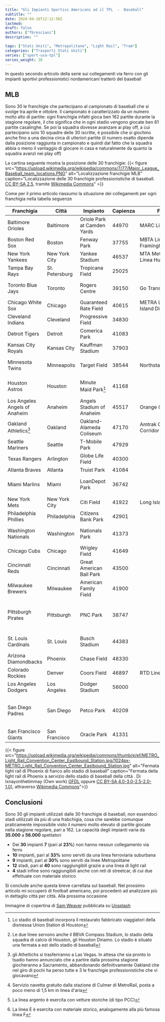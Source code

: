 ```yaml
---
title: "Gli Impianti Sportivi Americani ed il TPL  -  Baseball"
subtitle: ""
date: 2024-04-16T12:12:58Z
lastmod: 
draft: false
authors: ["fbresciani"]
description: ""

tags: ["Stati Uniti", "Metropolitane", "Light Rail", "Tram"]
categories: ["Trasporti Stati Uniti"]
series: ["sport-usa-tpl"]
series_weight: 20
---
```


In questo secondo articolo della serie sui collegamenti via ferro con gli impianti sportivi professionistici nordamericani tratterò del baseball

<!--more-->

## MLB

Sono 30 le franchigie che partecipano al campionato di baseball che si svolge tra aprile e ottobre. Il campionato è caratterizzato da un numero molto alto di partite: ogni franchigia infatti gioca ben 162 partite durante la stagione regolare, il che significa che in ogni stadio vengono giocate ben 81 partite casalinghe. Se poi la squadra dovesse avanzare ai play off, a cui partecipano solo 10 squadre delle 30 iscritte, è possibile che si giochino anche fino a una decina circa di ulteriori partite (il numero esatto dipende dalla posizione raggiunta in campionato e quindi dal fatto che la squadra abbia o meno il vantaggio di giocare in casa e naturalmente da quanto la squadra avanzi nei play off)

La cartina seguente mostra la posizione delle 30 franchigie:
{{< figure src="https://upload.wikimedia.org/wikipedia/commons/7/77/Major_League_Baseball_team_locations.PNG" alt="Localizzazione franchigie MLB" caption="Localizzazione delle 30 franchigie professionistiche di baseball. [CC BY-SA 2.5](http://creativecommons.org/licenses/by-sa/2.5), tramite [Wikimedia Commons](https://commons.wikimedia.org/wiki/File%3AMajor_League_Baseball_team_locations.PNG)" >}}

Come per il primo articolo riassumo la situazione dei collegamenti per ogni franchigia nella tabella seguenze

| Franchigia  |  Città  | Impianto  | Capienza | Ferrovie | Metropolitane  | Light Rail  | Streetcar  |
| --------------- | --------- | ------------- | --------------| ------------| ---------------------| ---------- | ---------- | 
Baltimore Orioles | Baltimore | Oriole Park at Camden Yards | 44970 | MARC Linea Camden | | MTA Light Rail |
Boston Red Sox | Boston | Fenway Park| 37755 | MBTA Linea Framingham/Worcester || MBTA Linea Verde |
New York Yankees | New York City | Yankee Stadium | 46537| MTA Metro-North Linea Hudson | NYCTA Linee 4, B, D | |
Tampa Bay Rays | St. Petersburg | Tropicana Field | 25025 | | | |
Toronto Blue Jays | Toronto | Rogers Centre | 39150 | Go Transit | TTC Linea Yonge-University | | TTC Linee 509 e 510
Chicago White Sox | Chicago | Guaranteed Rate Field| 40615 | METRA Linea Rock Island District | CTA Linee Rossa e Verde | |
Cleveland Indians | Cleveland | Progressive Field | 34830 || RTA Linea Rossa| RTA Linee Verde e Blu |
Detroit Tigers | Detroit | Comerica Park | 41083 | | | Q Line |
Kansas City Royals | Kansas City  | Kauffman Stadium |37903 | | | |
Minnesota Twins | Minneapolis | Target Field | 38544 | Northstar Line | | MetroTransit linee verde e blu |
Houston Astros | Houston | Minute Maid Park[^unionstation] | 41168 | | | METRORail linee verde e porpora[^bbvacompassstadium] |
Los Angeles Angels of Anaheim | Anaheim | Angels Stadium of Anaheim| 45517 | Orange County Line | | |
Oakland Athletics[^Athletics] | Oakland | Oakland-Alameda Coliseum | 47170 | Amtrak Capitol Corridor | BART | |
Seattle Mariners | Seattle | T-Mobile Park | 47929 | | | Sound Transit Central Link |
Texas Rangers | Arlington | Globe Life Field | 40300 | | | |
Atlanta Braves | Atlanta | Truist Park | 41084 | | | |
Miami Marlins | Miami | LoanDepot Park | 36742 | | MetroRail linee verde e arancio[^navetteculmer] | |
New York Mets | New York City | Citi Field | 41922 | Long Island Rail Road | NYCTA linea 7 | |
Philadelphia Phillies | Philadelphia | Citizens Bank Park | 42901 | | SEPTA Linea Broad Street | 
Washington Nationals | Washington | Nationals Park | 41373 | | Washington Metro linea verde | |
Chicago Cubs | Chicago | Wrigley Field | 41649 | | CTA linea rossa | |
Cincinnati Reds | Cincinnati | Great American Ball Park | 43500 | | | | SORTA Cincinnati Connector
Milwaukee Brewers | Milwaukee | American Family Field | 41900 | | | |
Pittsburgh Pirates | Pittsburgh | PNC Park | 38747 | | | Port Authority of Allegheny County Light Rail linee rossa e blu |
St. Louis Cardinals | St. Louis | Busch Stadium | 44383 | | | MetroLink linee rossa e blu |
Arizona Diamondbacks | Phoenix | Chase Field | 48330 | | | Valley Metro Rail |
Colorado Rockies | Denver | Coors Field | 46897 | RTD Linee A, B, G, N | | RTD Linee E, W |
Los Angeles Dodgers | Los Angeles | Dodger Stadium | 56000 | | | |
San Diego Padres | San Diego | Petco Park | 40209 | | | San Diego Trolley linee blu, arancione, verde | San Diego Trolley linea argento[^silverline]
San Francisco Giants | San Francisco | Oracle Park | 41331 | | Muni Metro linee N, S, T | Linea E Embarcadero[^embarcadero] |

[^unionstation]: Lo stadio di baseball incorpora il restaurato fabbricato viaggiatori della dismessa Union Station di Houston
[^bbvacompassstadium]: Le due linee servono anche il BBVA Compass Stadium, lo stadio della squadra di calcio di Houston, gli Houston Dinamo. Lo stadio è situato una fermata a est dello stadio di baseball
[^Athletics]: gli Atheltichs si trasferiranno a Las Vegas. In attesa che sia pronto lo tsadio hanno annunciato che a partire dalla prossima stagione giocheranno a Sacramento, abbandonando definitivamente Oakland che nel giro di pochi ha perso tutte e 3 le franchigie professionistiche che vi giocavano
[^navetteculmer]: Servizio navetta gratuito dalla stazione di Culmer di MetroRail, posta a poco meno di 1,5 km in linea d'aria
[^silverline]: La linea argento è esercita con vetture storiche (di tipo PCC)
[^embarcadero]: La linea E è esercita con materiale storico, analogamente alla più famosa linea F

{{< figure src="https://upload.wikimedia.org/wikipedia/commons/thumb/e/ef/METRO_Light_Rail_Convention_Center_Eastbound_Station.jpg/1024px-METRO_Light_Rail_Convention_Center_Eastbound_Station.jpg" alt="Fermata light rail di Phoenix di fianco allo stadio di baseball" caption="Fermata della light rail di Phoenix a servizio dello stadio di baseball della città . Di Ixnayonthetimmay (Own work) [GFDL](http://www.gnu.org/copyleft/fdl.html) oppure [CC BY-SA 4.0-3.0-2.5-2.0-1.0](http://creativecommons.org/licenses/by-sa/4.0-3.0-2.5-2.0-1.0)], attraverso [Wikimedia Commons](https://commons.wikimedia.org/wiki/File:METRO_Light_Rail_Convention_Center_Eastbound_Station.jpg)">}}

## Conclusioni

Sono 30 gli impianti utilizzati dalle 30 franchigie di baseball, non essendoci stadi utilizzati da più di una frabchigia, cosa che sarebbe comunque praticamente impossibile visto il numero molto elevato di partite giocate nella stagione regolare, pari a 162. La capacità degli impianti varia da **35.000** a **56.000** spettatori

- Dei **30** impianti **7** (pari al **23%**) non hanno nessun collegamento via ferro
- **10** impianti, pari al **33%** sono serviti da una linea ferroviaria suburbana
- **9** impianti, pari al **30%** sono serviti da linee Metropolitane
- **12** stadi, pari al **40** sono raggiungibili grazie a una linea di light rail
- **4** stadi infine sono raggiungibili anche con reti di streetcar, di cui due effettuate con materiale storico

Si conclude anche questa breve carrellata sul baseball. Nel prossimo articolo mi occuperò di football americano, poi procederò ad analizzare più in dettaglio città per città. Alla prossima occasione

Immagine di copertina di [Sam Weaver](https://unsplash.com/it/@sweaver132) pubblicata su [Unsplash](https://unsplash.com/it/foto/aDHrkhGEx5I)